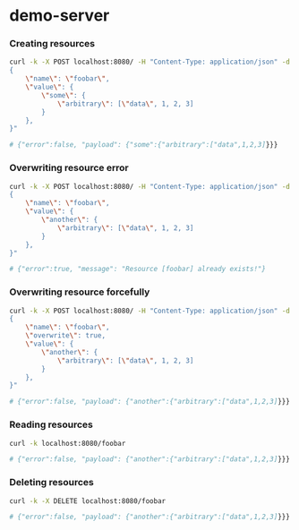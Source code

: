 # demo-server

### Creating resources

```bash
curl -k -X POST localhost:8080/ -H "Content-Type: application/json" -d "
{
    \"name\": \"foobar\",
    \"value\": {
        \"some\": {
            \"arbitrary\": [\"data\", 1, 2, 3]
        }
    },
}"

# {"error":false, "payload": {"some":{"arbitrary":["data",1,2,3]}}}
```

### Overwriting resource error

```bash
curl -k -X POST localhost:8080/ -H "Content-Type: application/json" -d "
{
    \"name\": \"foobar\",
    \"value\": {
        \"another\": {
            \"arbitrary\": [\"data\", 1, 2, 3]
        }
    },
}"

# {"error":true, "message": "Resource [foobar] already exists!"}
```

### Overwriting resource forcefully

```bash
curl -k -X POST localhost:8080/ -H "Content-Type: application/json" -d "
{
    \"name\": \"foobar\",
    \"overwrite\": true,
    \"value\": {
        \"another\": {
            \"arbitrary\": [\"data\", 1, 2, 3]
        }
    },
}"

# {"error":false, "payload": {"another":{"arbitrary":["data",1,2,3]}}}
```

### Reading resources

```bash
curl -k localhost:8080/foobar

# {"error":false, "payload": {"another":{"arbitrary":["data",1,2,3]}}}
```

### Deleting resources

```bash
curl -k -X DELETE localhost:8080/foobar

# {"error":false, "payload": {"another":{"arbitrary":["data",1,2,3]}}}
```
